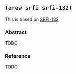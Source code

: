 
## `(arew srfi srfi-132)`

This is based on [SRFI-132](https://srfi.schemers.org/srfi-132/).

### Abstract

TODO

### Reference

TODO
